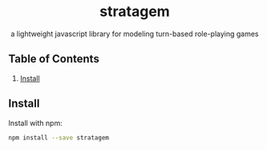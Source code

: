 <div align="center">
  <h1>stratagem</h1>
  <p>a lightweight javascript library for modeling turn-based role-playing games</p>
</div>

## Table of Contents
1. [Install](#install)
## Install
Install with npm:
```bash
npm install --save stratagem
```
